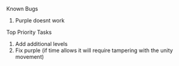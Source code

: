 Known Bugs
1. Purple doesnt work

Top Priority Tasks
1. Add additional levels
2. Fix purple (if time allows it will require tampering with the unity movement)